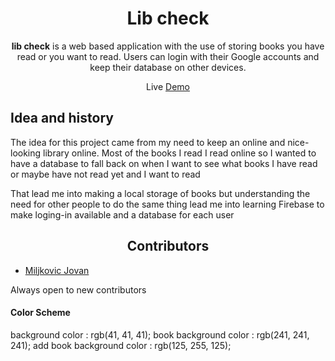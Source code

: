 <h1 align="center">Lib check</h1>
<p align="center"><strong>lib check</strong> is a web based application with the use of storing books you have read or you want to read. Users can login with their Google accounts and keep their database on other devices.</p>

<p align="center">Live <a href="https://lib-check.netlify.app">Demo</a></p>

<h2>Idea and history</h2>
<p>The idea for this project came from my need to keep an online and nice-looking library online. Most of the books I read I read online so I wanted to have a database to fall back on when I want to see what books I have read or maybe have not read yet and I want to read<p>
<p>That lead me into making a local storage of books but understanding the need for other people to do the same thing lead me into learning Firebase to make loging-in available and a database for each user</p>

<h2 align="center">Contributors</h2>
<ul>
    <li><a href="https://github.com/miljkovicjovan">Miljkovic Jovan</a></li>
</ul>
<p>Always open to new contributors</p>

<h4>Color Scheme</h4>
background color : rgb(41, 41, 41);
book background color : rgb(241, 241, 241);
add book background color : rgb(125, 255, 125);